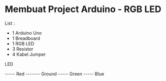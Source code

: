 # Membuat Project Arduino - RGB LED

List :
- 1 Arduino Uno
- 1 Breadboard
- 1 RGB LED
- 3 Resistor
- 4 Kabel Jumper


LED 

-----	Red
------- Ground 
-----	Green
-----   Blue